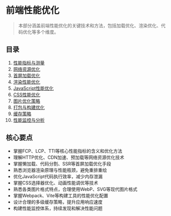 # 前端性能优化

> 本部分涵盖前端性能优化的关键技术和方法，包括加载优化、渲染优化、代码优化等多个维度。

## 目录

1. [性能指标与测量](./01-性能指标与测量.md)
2. [网络资源优化](./02-网络资源优化.md)
3. [首屏加载优化](./03-首屏加载优化.md)
4. [渲染性能优化](./04-渲染性能优化.md)
5. [JavaScript性能优化](./05-JavaScript性能优化.md)
6. [CSS性能优化](./06-CSS性能优化.md)
7. [图片优化策略](./07-图片优化策略.md)
8. [打包与构建优化](./08-打包与构建优化.md)
9. [缓存策略](./09-缓存策略.md)
10. [性能监控与分析](./10-性能监控与分析.md)

## 核心要点

- 掌握FCP、LCP、TTI等核心性能指标的含义和优化方法
- 理解HTTP优化、CDN加速、预加载等网络资源优化技术
- 掌握懒加载、代码分割、SSR等首屏加载优化手段
- 熟悉浏览器渲染原理与性能瓶颈，避免重排重绘
- 优化JavaScript代码执行效率，减少内存泄漏
- 掌握CSS选择器优化、动画性能调优等技术
- 熟悉各类图片格式特点，合理使用WebP、SVG等现代图片格式
- 掌握Webpack、Vite等构建工具的性能优化配置
- 设计合理的多级缓存策略，提升应用响应速度
- 构建性能监控体系，持续发现和解决性能问题